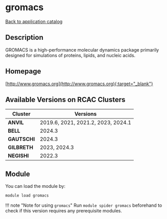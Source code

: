 # gromacs

[Back to application catalog](../app_catalog.md)

## Description

GROMACS is a high-performance molecular dynamics package primarily designed for simulations of proteins, lipids, and nucleic acids.

## Homepage

[http://www.gromacs.org](http://www.gromacs.org){:target="_blank"}

## Available Versions on RCAC Clusters

|Cluster|Versions|
|---|---|
**ANVIL**|2019.6, 2021, 2021.2, 2023, 2024.1
**BELL**|2024.3
**GAUTSCHI**|2024.3
**GILBRETH**|2023, 2024.3
**NEGISHI**|2022.3

## Module

You can load the module by:

```bash
module load gromacs
```

!!! note "Note for using `gromacs`"
    Run `module spider gromacs` beforehand to check if this version requires any prerequisite modules.
